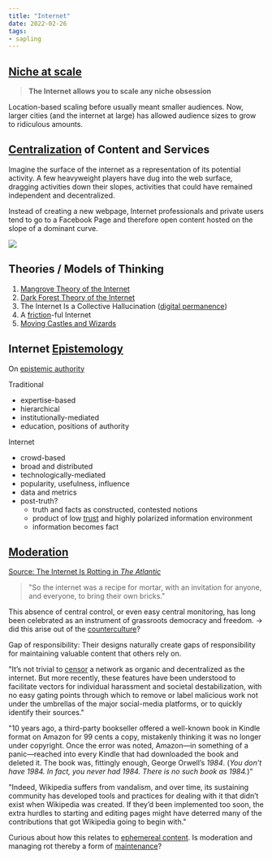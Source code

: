```yaml
---
title: "Internet"
date: 2022-02-26
tags:
- sapling
---
```


## [Niche at scale](thoughts/niche%20at%20scale.md)

> **The Internet allows you to scale any niche obsession**

Location-based scaling before usually meant smaller audiences. Now, larger cities (and the internet at large) has allowed audience sizes to grow to ridiculous amounts.

## [Centralization](thoughts/decentralization.md) of Content and Services
Imagine the surface of the internet as a representation of its potential activity. A few heavyweight players have dug into the web surface, dragging activities down their slopes, activities that could have remained independent and decentralized.

Instead of creating a new webpage, Internet professionals and private users tend to go to a Facebook Page and therefore open content hosted on the slope of a dominant curve. 

![](/thoughts/images/Slope%20Metaphor%20of%20the%20Internet.png)

## Theories / Models of Thinking
1. [Mangrove Theory of the Internet](thoughts/Mangrove%20Theory%20of%20the%20Internet.md)
2. [Dark Forest Theory of the Internet](thoughts/Dark%20Forest%20Theory%20of%20the%20Internet.md)
3. The Internet Is a Collective Hallucination ([digital permanence](thoughts/digital%20permanence.md))
4. A [friction](thoughts/friction.md)-ful Internet
5. [Moving Castles and Wizards](thoughts/Moving%20Castles.md)

## Internet [Epistemology](thoughts/epistemology.md)
On [epistemic authority](thoughts/epistemic%20authority.md)

Traditional
- expertise-based
- hierarchical
- institutionally-mediated
- education, positions of authority

Internet
- crowd-based
- broad and distributed
- technologically-mediated
- popularity, usefulness, influence
- data and metrics
- post-truth?
	- truth and facts as constructed, contested notions
	- product of low [trust](thoughts/trust.md) and highly polarized information environment
	- information becomes fact

## [Moderation](thoughts/Moderation.md)
[Source: The Internet Is Rotting in *The Atlantic*](https://www.theatlantic.com/technology/archive/2021/06/the-internet-is-a-collective-hallucination/619320/)

> "So the internet was a recipe for mortar, with an invitation for anyone, and everyone, to bring their own bricks."

This absence of central control, or even easy central monitoring, has long been celebrated as an instrument of grassroots democracy and freedom. -> did this arise out of the [counterculture](thoughts/From%20Counterculture%20to%20Cyberculture.md)?

Gap of responsibility: Their designs naturally create gaps of responsibility for maintaining valuable content that others rely on.

"It’s not trivial to [censor](thoughts/censorship.md) a network as organic and decentralized as the internet. But more recently, these features have been understood to facilitate vectors for individual harassment and societal destabilization, with no easy gating points through which to remove or label malicious work not under the umbrellas of the major social-media platforms, or to quickly identify their sources."

"10 years ago, a third-party bookseller offered a well-known book in Kindle format on Amazon for 99 cents a copy, mistakenly thinking it was no longer under copyright. Once the error was noted, Amazon—in something of a panic—reached into every Kindle that had downloaded the book and deleted it. The book was, fittingly enough, George Orwell’s _1984_. (_You don’t have 1984. In fact, you never had 1984. There is no such book as 1984._)"

"Indeed, Wikipedia suffers from vandalism, and over time, its sustaining community has developed tools and practices for dealing with it that didn’t exist when Wikipedia was created. If they’d been implemented too soon, the extra hurdles to starting and editing pages might have deterred many of the contributions that got Wikipedia going to begin with."

Curious about how this relates to [ephemereal content](thoughts/ephemereal%20content.md). Is moderation and managing rot thereby a form of [maintenance](thoughts/creation%20vs%20maintenance.md)?